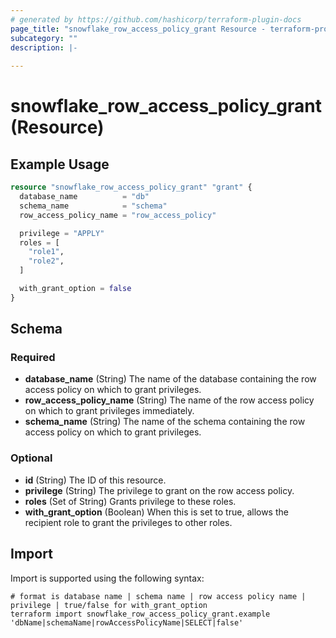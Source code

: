 ```yaml
---
# generated by https://github.com/hashicorp/terraform-plugin-docs
page_title: "snowflake_row_access_policy_grant Resource - terraform-provider-snowflake"
subcategory: ""
description: |-
  
---
```


# snowflake_row_access_policy_grant (Resource)



## Example Usage

```terraform
resource "snowflake_row_access_policy_grant" "grant" {
  database_name          = "db"
  schema_name            = "schema"
  row_access_policy_name = "row_access_policy"

  privilege = "APPLY"
  roles = [
    "role1",
    "role2",
  ]

  with_grant_option = false
}
```

<!-- schema generated by tfplugindocs -->
## Schema

### Required

- **database_name** (String) The name of the database containing the row access policy on which to grant privileges.
- **row_access_policy_name** (String) The name of the row access policy on which to grant privileges immediately.
- **schema_name** (String) The name of the schema containing the row access policy on which to grant privileges.

### Optional

- **id** (String) The ID of this resource.
- **privilege** (String) The privilege to grant on the row access policy.
- **roles** (Set of String) Grants privilege to these roles.
- **with_grant_option** (Boolean) When this is set to true, allows the recipient role to grant the privileges to other roles.

## Import

Import is supported using the following syntax:

```shell
# format is database name | schema name | row access policy name | privilege | true/false for with_grant_option
terraform import snowflake_row_access_policy_grant.example 'dbName|schemaName|rowAccessPolicyName|SELECT|false'
```
